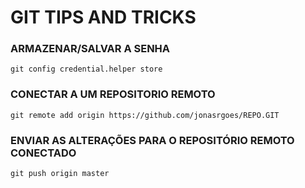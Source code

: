 # GIT TIPS AND TRICKS

### ARMAZENAR/SALVAR A SENHA
`git config credential.helper store`

### CONECTAR A UM REPOSITORIO REMOTO
`git remote add origin https://github.com/jonasrgoes/REPO.GIT`

### ENVIAR AS ALTERAÇÕES PARA O REPOSITÓRIO REMOTO CONECTADO
`git push origin master`
